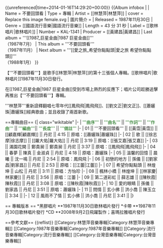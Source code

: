 {{unreferenced|time=2014-01-16T14:29:20+00:00}}
{{Album infobox | <!-- See Wikipedia:WikiProject_Albums -->
|  Name        = 不要回頭看
|  Type        = 專輯
|  Artist      = [[林慧萍|林慧萍]]
| cover = Replace this image female.svg
| 圖片簡介 =
|  Released    = 1987年11月30日
|  Genre       = [[國語流行音樂|國語流行音樂]]
|  Length      =   43 分 31 秒
|  Label       = [[歌林唱片|歌林唱片]]
|  Number      = KAL-1341
|  Producer    = [[黃建昌|黃建昌]]
| Last album  = '''[[1987_巨星金曲|1987 巨星金曲]]'''<br>（1987年7月）
| This album  = '''不要回頭看'''<br>（1987年11月）
| Next album  = '''[[愛之旅_希望你點點頭|愛之旅 希望你點點頭]]'''<br>（1988年1月）
}}

【'''不要回頭看'''】是歌手[[林慧萍|林慧萍]]的第十三張個人專輯。[[歌林唱片|歌林唱片]]1987年11月30日發行。

在[[1987_巨星金曲|1987 巨星金曲]]受到市場上熱烈的反應下；唱片公司趁勝追擊再推出【'''不要回頭看'''】專輯。

'''林慧萍'''重新詮釋翻唱七零年代[[鳳飛飛|鳳飛飛]]、[[劉文正|劉文正]]、[[蕭孋珠|蕭孋珠]]經典歌曲；並且收錄了兩首新歌。


==專輯曲目==
{| class="wikitable"
|-
| <font color=darkgreen>'''曲序'''</font> || <font color=darkgreen>'''曲名'''</font> || <font color=darkgreen>'''作詞'''</font> || <font color=darkgreen>'''作曲'''</font> || <font color=darkgreen>'''編曲'''</font>|| <font color=darkgreen>'''長度'''</font>  || <font color=darkgreen>'''備註'''</font>
|-
| 01 || '''不要回頭看''' || [[黃霑|黃霑]] || [[顧嘉輝|顧嘉輝]] || 丹尼 || 4:15 || 原唱：[[蕭孋珠|蕭孋珠]]
|-
| 02 || 歌 || [[徐志摩|徐志摩]] || [[羅大佑|羅大佑]] || 丹尼 || 3:19 || 原唱：[[張艾嘉|張艾嘉]]
|-
| 03 || 滿園花開 || 鄭貴昶 || 鄭貴昶 || 丹尼 || 3:37 || 原唱：[[鳳飛飛|鳳飛飛]]
|-
| 04 || 春夢 || 陳真 || 金淑貞 || 丹尼 || 4:18 || 原唱：蕭孋珠
|-
| 05 || 溫馨的回憶 || 晨曦 || 沈一鳴 || 丹尼 || 2:54 || 原唱：鳳飛飛
|-
| 06 || 初戀的地方 || 孫儀 || [[劉家昌|劉家昌]] || 丹尼 || 2:53 || 原唱：[[江蕾|江蕾]] 
|-
| 07 || 希望你點點頭 || 林煌坤 || 山松 || 丹尼 || 3:11 || 原唱：方怡珍
|-
| 08 || 楓林小橋 || 林煌坤 || [[林家慶|林家慶]] || 丹尼 || 3:56 || 原唱：江蕾
|-
| 09 || 第二道彩虹 || 薛志雄 || [[陳秋霞|陳秋霞]] || 丹尼 || 3:08 || 原唱：[[陳秋霞|陳秋霞]]
|-
| 10 || 愛的眼睛 || 孫儀 || 劉家昌 || 丹尼 || 3:51 || 原唱：蕭孋珠
|-
| 11 || 問情 || 玄小佛 || 洪小喬 || 陳玉立 || 3:34 || 
|-
| 12 || 風雨不了情 || 玄小佛 || 洪小喬 || 丹尼 || 3:41 || 
|}

== 專輯版本 ==
*黑膠唱片
**1987年11月30日歌林唱片發行
*卡帶
**1987年11月30日歌林唱片發行
*CD
**2008年9月2日飛躍製作；喜瑪拉雅唱片發行


==參考文獻==
{{reflist}}
[[Category:林慧萍音樂專輯|Category:林慧萍音樂專輯]]
[[Category:1987年音樂專輯|Category:1987年音樂專輯]]
[[Category:流行音樂專輯|Category:流行音樂專輯]]
[[Category:台灣音樂專輯|Category:台灣音樂專輯]]